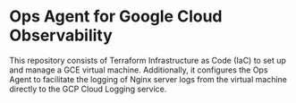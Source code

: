 # Ops Agent for Google Cloud Observability
This repository consists of Terraform Infrastructure as Code (IaC) to set up and manage a GCE virtual machine. Additionally, it configures the Ops Agent to facilitate the logging of Nginx server logs from the virtual machine directly to the GCP Cloud Logging service.